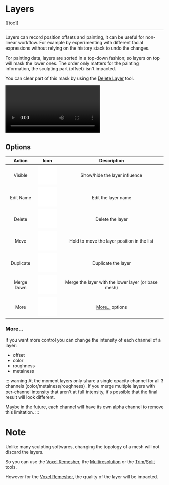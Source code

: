 # Layers

[[toc]]

---

Layers can record position offsets and painting, it can be useful for non-linear workflow.
For example by experimenting with different facial expressions without relying on the history stack to undo the changes.

For painting data, layers are sorted in a top-down fashion; so layers on top will mask the lower ones.
The order only matters for the painting information, the sculpting part (offset) isn't impacted.

You can clear part of this mask by using the [Delete Layer](#delete-layer) tool.

![](./videos/layer.mp4)


## Options

| Action       | Icon                              | Description  |
| :---:        | :---:                             | :---:        |
| Visible      | ![](./icons/eye_open.png#small)   | Show/hide the layer influence |
| Edit Name    | ![](./icons/pencil.png#small)     | Edit the layer name |
| Delete       | ![](./icons/trash.png#small)      | Delete the layer |
| Move         | ![](./icons/move.png#small)       | Hold to move the layer position in the list |
| Duplicate    | ![](./icons/clone.png#small)      | Duplicate the layer |
| Merge Down   | ![](./icons/merge_down.png#small) | Merge the layer with the lower layer (or base mesh) |
| More         | ![](./icons/more.png#small)       | [More...](#more) options |

### More...
If you want more control you can change the intensity of each channel of a layer:
- offset
- color
- roughness
- metalness

::: warning
At the moment layers only share a single opacity channel for all 3 channels (color/metalness/roughness).
If you merge multiple layers with per-channel intensity that aren't at full intensity, it's possible that the final result will look different.

Maybe in the future, each channel will have its own alpha channel to remove this limitation.
:::

# Note
Unlike many sculpting softwares, changing the topology of a mesh will not discard the layers.

So you can use the [Voxel Remesher](topology.md#voxel-remesher), the [Multiresolution](topology.md#multiresolution) or the [Trim](tools.md#trim)/[Split](tools.md#split) tools.

However for the [Voxel Remesher](topology.md#voxel-remesher), the quality of the layer will be impacted.




